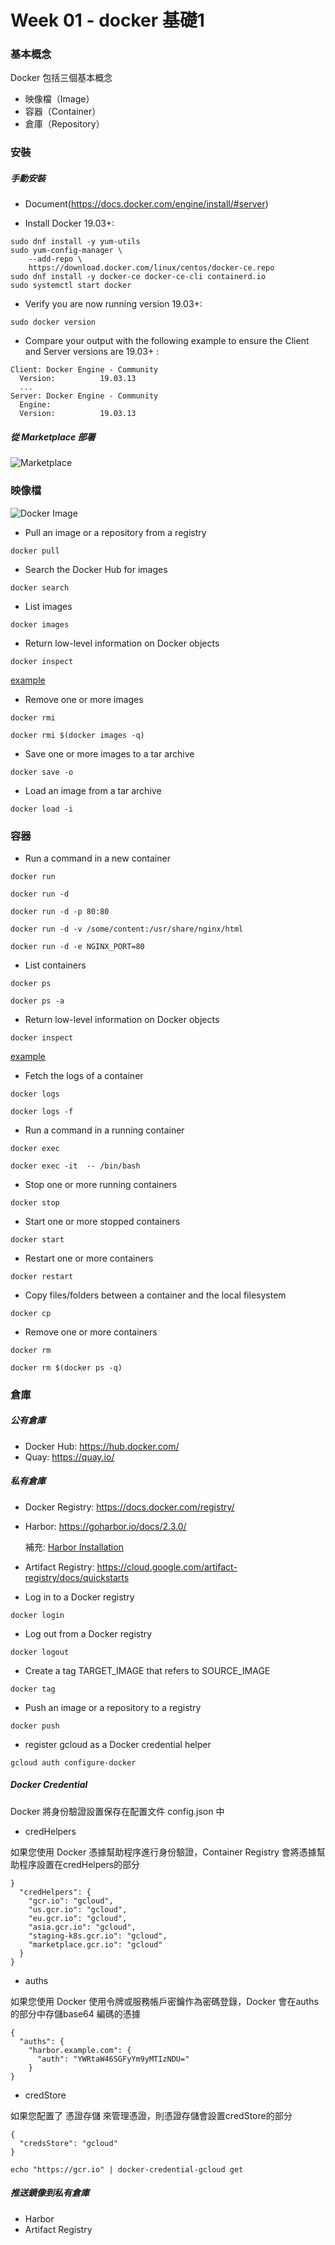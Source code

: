 # Week 01 - docker 基礎1


### 基本概念

Docker 包括三個基本概念
- 映像檔（Image）
- 容器（Container）
- 倉庫（Repository）

### 安裝

##### 手動安裝

- Document(https://docs.docker.com/engine/install/#server)

- Install Docker 19.03+:
```
sudo dnf install -y yum-utils
sudo yum-config-manager \
    --add-repo \
    https://download.docker.com/linux/centos/docker-ce.repo
sudo dnf install -y docker-ce docker-ce-cli containerd.io
sudo systemctl start docker
```

- Verify you are now running version 19.03+:
```
sudo docker version
```

- Compare your output with the following example to ensure the Client and Server versions are 19.03+ :
```
Client: Docker Engine - Community
  Version:          19.03.13
  ...
Server: Docker Engine - Community
  Engine:
  Version:          19.03.13
```

##### 從 Marketplace 部署

![Marketplace](images/01.JPG)

### 映像檔

![Docker Image](images/02.png)

- Pull an image or a repository from a registry

```
docker pull 
```

- Search the Docker Hub for images

```
docker search
```

- List images

```
docker images
```

- Return low-level information on Docker objects

```
docker inspect
```
[example](image_metadata.json)

- Remove one or more images

```
docker rmi
```

```
docker rmi $(docker images -q)
```

- Save one or more images to a tar archive

```
docker save -o 
```

- Load an image from a tar archive

```
docker load -i
```

### 容器

- Run a command in a new container

```
docker run
```

```
docker run -d
```

```
docker run -d -p 80:80
```

```
docker run -d -v /some/content:/usr/share/nginx/html
```

```
docker run -d -e NGINX_PORT=80
```

- List containers

```
docker ps
```

```
docker ps -a
```

- Return low-level information on Docker objects

```
docker inspect
```
[example](container_metadata.json)

- Fetch the logs of a container

```
docker logs
```

```
docker logs -f
```

- Run a command in a running container

```
docker exec
```

```
docker exec -it  -- /bin/bash
```

- Stop one or more running containers

```
docker stop
```

- Start one or more stopped containers

```
docker start
```

- Restart one or more containers

```
docker restart
```

- Copy files/folders between a container and the local filesystem

```
docker cp
```

- Remove one or more containers

```
docker rm
```

```
docker rm $(docker ps -q)
```

### 倉庫

##### 公有倉庫

- Docker Hub: https://hub.docker.com/
- Quay: https://quay.io/

##### 私有倉庫

- Docker Registry: https://docs.docker.com/registry/
- Harbor: https://goharbor.io/docs/2.3.0/
  
  補充: [Harbor Installation](harbor.md)
- Artifact Registry: https://cloud.google.com/artifact-registry/docs/quickstarts

- Log in to a Docker registry

```
docker login
```

- Log out from a Docker registry

```
docker logout
```

- Create a tag TARGET_IMAGE that refers to SOURCE_IMAGE

```
docker tag
```

- Push an image or a repository to a registry

```
docker push
```

- register gcloud as a Docker credential helper

```
gcloud auth configure-docker
```

##### Docker Credential

Docker 將身份驗證設置保存在配置文件 config.json 中

- credHelpers

如果您使用 Docker 憑據幫助程序進行身份驗證，Container Registry 會將憑據幫助程序設置在credHelpers的部分

```
}
  "credHelpers": {
    "gcr.io": "gcloud",
    "us.gcr.io": "gcloud",
    "eu.gcr.io": "gcloud",
    "asia.gcr.io": "gcloud",
    "staging-k8s.gcr.io": "gcloud",
    "marketplace.gcr.io": "gcloud"
  }
}
```

- auths

如果您使用 Docker 使用令牌或服務帳戶密鑰作為密碼登錄，Docker 會在auths的部分中存儲base64 編碼的憑據

```
{
  "auths": {
    "harbor.example.com": {
      "auth": "YWRtaW46SGFyYm9yMTIzNDU="
    }
}    
```

- credStore

如果您配置了 憑證存儲 來管理憑證，則憑證存儲會設置credStore的部分

```
{
  "credsStore": "gcloud"
}
```

```
echo "https://gcr.io" | docker-credential-gcloud get
```


##### 推送鏡像到私有倉庫

- Harbor
- Artifact Registry